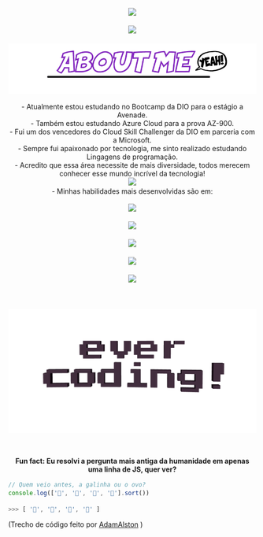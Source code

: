

<p align="center"> <img src="https://github-readme-stats.vercel.app/api?username=knowther&show_icons=true&theme=radical&title_color=8E2DE2&text_color=fff&icon_color=8E2DE2"><br><br>
    <img src="https://github-readme-stats.vercel.app/api/top-langs/?username=knowther&theme=radical&title_color=8E2DE2&text_color=fff"><br><br>
         <img src="./ABOUTME.png">
</p>



<p align="center"> - Atualmente estou estudando no Bootcamp da DIO para o estágio a Avenade.<br>
    			   - Também estou estudando Azure Cloud para a prova AZ-900.<br>
    			   - Fui um dos vencedores do Cloud Skill Challenger da DIO em parceria com a Microsoft.<br>
                   - Sempre fui apaixonado por tecnologia, me sinto realizado estudando Lingagens de programação.<br>
    			   - Acredito que essa área necessite de mais diversidade, todos merecem conhecer esse mundo incrível da tecnologia!<br> <img img src="https://media.giphy.com/media/LnQjpWaON8nhr21vNW/giphy.gif" width="60"><br>
                   - Minhas habilidades mais desenvolvidas são em: <br> <br>
    <img src="https://img.shields.io/badge/html%205-grey?style=for-the-badge&logo=html5&logoColor=white&labelColor=8E2DE2"><br><br>
    <img src="https://img.shields.io/badge/-JavaScript-grey?style=for-the-badge&logo=javascript&logoColor=white&labelColor=8E2DE2"><br><br>
    <img src="https://img.shields.io/badge/-git-grey?style=for-the-badge&logo=git&logoColor=white&labelColor=8E2DE2"><br><br>
    <img src="https://img.shields.io/badge/-github-grey?style=for-the-badge&logo=github&logoColor=white&labelColor=8E2DE2"><br><br>
    <img src="https://img.shields.io/badge/-java-grey?style=for-the-badge&logo=java&logoColor=white&labelColor=8E2DE2"><br><br>
    <br> <br>
    <img src="./evercoding.gif">

​    

</p>



<p align="center"><b> Fun fact: Eu resolvi a pergunta mais antiga da humanidade em apenas uma linha de JS, quer ver?</b>

```javascript
// Quem veio antes, a galinha ou o ovo?
console.log(['🥚', '🐣', '🐥', '🐔'].sort())

>>> [ '🐔', '🐣', '🐥', '🥚' ]
```

(Trecho de código feito por [AdamAlston](https://github.com/adamalston) )